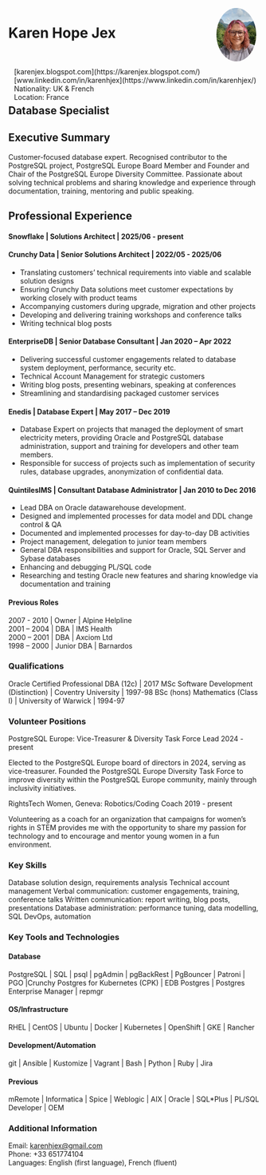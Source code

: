 <img style="float:right;border-radius:50%;width:80px;padding:6px" src="profile_pic.jpg" />

<span style="float:right;padding:6px"> 
  [karenjex.blogspot.com](https://karenjex.blogspot.com/)<br>
  [www.linkedin.com/in/karenhjex](https://www.linkedin.com/in/karenhjex/)<br> 
  Nationality: UK & French<br>
  Location: France
</span>

# Karen Hope Jex
## Database Specialist

## Executive Summary

Customer-focused database expert. Recognised contributor to the PostgreSQL project, PostgreSQL Europe Board Member and Founder and Chair of the PostgreSQL Europe Diversity Committee. Passionate about solving technical problems and sharing knowledge and experience through documentation, training, mentoring and public speaking.

## Professional Experience

#### Snowflake | Solutions Architect | 2025/06 - present

#### Crunchy Data | Senior Solutions Architect | 2022/05 - 2025/06

* Translating customers’ technical requirements into viable and scalable solution designs
* Ensuring Crunchy Data solutions meet customer expectations by working closely with product teams
* Accompanying customers during upgrade, migration and other projects
* Developing and delivering training workshops and conference talks
* Writing technical blog posts

#### EnterpriseDB | Senior Database Consultant | Jan 2020 – Apr 2022

* Delivering successful customer engagements related to database system deployment, performance, security etc.
* Technical Account Management for strategic customers
* Writing blog posts, presenting webinars, speaking at conferences
* Streamlining and standardising packaged customer services

#### Enedis | Database Expert | May 2017 – Dec 2019	

* Database Expert on projects that managed the deployment of smart electricity meters, providing Oracle and PostgreSQL database administration, support and training for developers and other team members. 
* Responsible for success of projects such as implementation of security rules, database upgrades, anonymization of confidential data.

#### QuintilesIMS | Consultant Database Administrator | Jan 2010 to Dec 2016

* Lead DBA on Oracle datawarehouse development.
* Designed and implemented processes for data model and DDL change control & QA
* Documented and implemented processes for day-to-day DB activities
* Project management, delegation to junior team members
* General DBA responsibilities and support for Oracle, SQL Server and Sybase databases
* Enhancing and debugging PL/SQL code
* Researching and testing Oracle new features and sharing knowledge via documentation and training

#### Previous Roles

2007 - 2010 | Owner | Alpine Helpline<br>
2001 – 2004 | DBA | IMS Health<br>
2000 – 2001 | DBA | Axciom Ltd<br>
1998 – 2000 | Junior DBA | Barnardos

### Qualifications

Oracle Certified Professional DBA (12c) | 2017
MSc Software Development (Distinction) | Coventry University | 1997-98
BSc (hons) Mathematics (Class I) | University of Warwick | 1994-97

### Volunteer Positions

PostgreSQL Europe: Vice-Treasurer & Diversity Task Force Lead	2024 - present

Elected to the PostgreSQL Europe board of directors in 2024, serving as vice-treasurer. Founded the PostgreSQL Europe Diversity Task Force to improve diversity within the PostgreSQL Europe community, mainly through inclusivity initiatives. 

RightsTech Women, Geneva: Robotics/Coding Coach			2019 - present

Volunteering as a coach for an organization that campaigns for women’s rights in STEM provides me with the opportunity to share my passion for technology and to encourage and mentor young women in a fun environment.

### Key Skills

Database solution design, requirements analysis
Technical account management
Verbal communication: customer engagements, training, conference talks 
Written communication:  report writing, blog posts, presentations
Database administration: performance tuning, data modelling, SQL
DevOps, automation

### Key Tools and Technologies

#### Database

PostgreSQL | SQL | psql | pgAdmin | pgBackRest | PgBouncer | Patroni | PGO |Crunchy Postgres for Kubernetes (CPK) | EDB Postgres |  Postgres Enterprise Manager | repmgr

#### OS/Infrastructure

RHEL | CentOS | Ubuntu | Docker | Kubernetes | OpenShift | GKE | Rancher

#### Development/Automation

git | Ansible | Kustomize | Vagrant | Bash | Python | Ruby | Jira 

#### Previous

mRemote | Informatica | Spice | Weblogic | AIX | Oracle | SQL*Plus | PL/SQL Developer | OEM

### Additional Information

Email: karenhjex@gmail.com<br> 
Phone: +33 651774104<br> 
Languages: English (first language),	French (fluent)